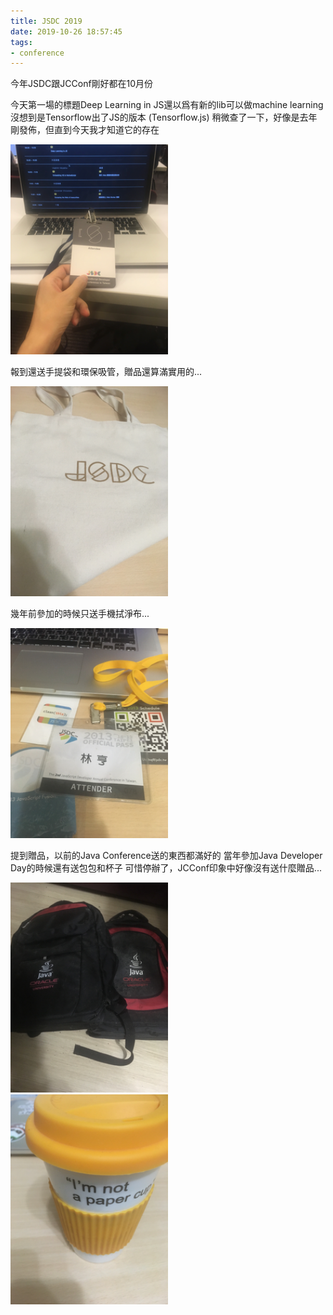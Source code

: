 ```yaml
---
title: JSDC 2019
date: 2019-10-26 18:57:45
tags:
- conference
---
```


今年JSDC跟JCConf剛好都在10月份

今天第一場的標題Deep Learning in JS還以爲有新的lib可以做machine learning
沒想到是Tensorflow出了JS的版本 (Tensorflow.js)
稍微查了一下，好像是去年剛發佈，但直到今天我才知道它的存在

<img src="/images/jsdc-2019-001.png" width="50%" height="50%" alt="img1"/>

報到還送手提袋和環保吸管，贈品還算滿實用的...

<img src="/images/jsdc-2019-002.png" width="50%" height="50%" alt="img2"/>

幾年前參加的時候只送手機拭淨布...

<img src="/images/jsdc-2019-003.png" width="50%" height="50%" alt="img3"/>

提到贈品，以前的Java Conference送的東西都滿好的
當年參加Java Developer Day的時候還有送包包和杯子
可惜停辦了，JCConf印象中好像沒有送什麼贈品...

<img src="/images/jsdc-2019-004.png" width="50%" height="50%" alt="img4"/>

<img src="/images/jsdc-2019-005.png" width="50%" height="50%" alt="img5"/>